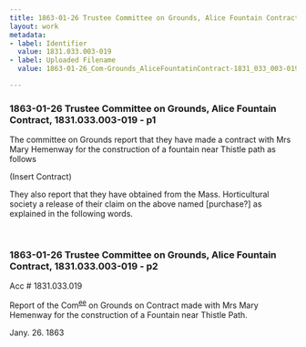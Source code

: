```yaml
---
title: 1863-01-26 Trustee Committee on Grounds, Alice Fountain Contract, 1831.033.003-019
layout: work
metadata:
- label: Identifier
  value: 1831.033.003-019
- label: Uploaded Filename
  value: 1863-01-26_Com-Grounds_AliceFountatinContract-1831_033_003-019

---
```

<div class="pages">
<div id="page-25084418">
<h3><a name="page-25084418">1863-01-26 Trustee Committee on Grounds, Alice Fountain Contract, 1831.033.003-019 - p1</a></h3>
<div class="page-content">
<p>The committee on Grounds report<span class='line-break'> </span>that they have made a contract with<span class='line-break'> </span>Mrs Mary Hemenway for the construction<span class='line-break'> </span>of a fountain near Thistle path<span class='line-break'> </span>as follows</p>
<p>(Insert Contract)</p>
<p>They also report that they have<span class='line-break'> </span>obtained from the Mass. Horticultural society<span class='line-break'> </span>a release of their claim on the above named<span class='line-break'> </span>[purchase?] as explained in the following words.</p>
</div>
</div>
<br />
<div id="page-25084419">
<h3><a name="page-25084419">1863-01-26 Trustee Committee on Grounds, Alice Fountain Contract, 1831.033.003-019 - p2</a></h3>
<div class="page-content">
<p>Acc #<span class='line-break'> </span>1831.033.019</p>
<p>Report of the Com<sup><u>ee</u></sup> on Grounds<span class='line-break'> </span>on Contract made with<span class='line-break'> </span>Mrs Mary Hemenway for<span class='line-break'> </span>the construction of a Fountain near<span class='line-break'> </span>Thistle Path.</p>
<p><date when='1863-01-26'>Jany. 26. 1863</date></p>
</div>
</div>
<br />
</div>
